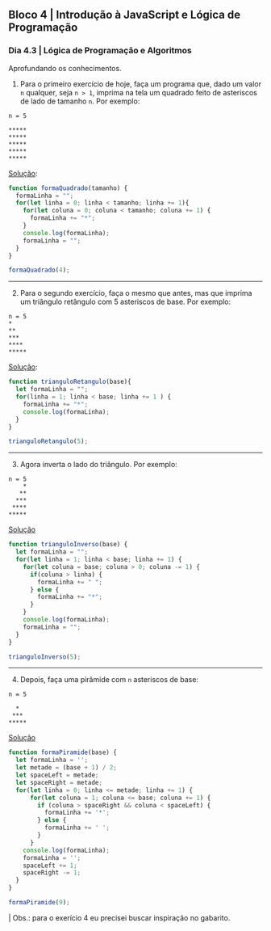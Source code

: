 ## Bloco 4 | Introdução à JavaScript e Lógica de Programação

### Dia 4.3 | Lógica de Programação e Algoritmos

Aprofundando os conhecimentos.

1. Para o primeiro exercício de hoje, faça um programa que, dado um valor `n` qualquer, seja `n > 1`, imprima na tela um quadrado feito de asteriscos de lado de tamanho `n`. Por exemplo:

```shell
n = 5

*****
*****
*****
*****
*****
```

[Solução](ex_1_formaQuadrado.js):
```javascript
function formaQuadrado(tamanho) {
  formaLinha = "";
  for(let linha = 0; linha < tamanho; linha += 1){
    for(let coluna = 0; coluna < tamanho; coluna += 1) {
      formaLinha += "*";
    }
    console.log(formaLinha);
    formaLinha = "";
  }
}

formaQuadrado(4);
```

---

2. Para o segundo exercício, faça o mesmo que antes, mas que imprima um triângulo retângulo com 5 asteriscos de base. Por exemplo:
   
```shell
n = 5
*
**
***
****
*****
```

[Solução](ex_ex_2_triangulo_retangulo.js):
```javascript
function trianguloRetangulo(base){
  let formaLinha = "";
  for(linha = 1; linha < base; linha += 1 ) {
    formaLinha += "*";
    console.log(formaLinha);
  }
}

trianguloRetangulo(5);
```

---

3. Agora inverta o lado do triângulo. Por exemplo:
```shell
n = 5
    *
   **
  ***
 ****
*****
```

[Solução](ex_3_triangulo_inverso.js)
```javascript
function trianguloInverso(base) {
  let formaLinha = "";
  for(let linha = 1; linha < base; linha += 1) {
    for(let coluna = base; coluna > 0; coluna -= 1) {
      if(coluna > linha) {
        formaLinha += " ";
      } else {
        formaLinha += "*";
      }
    }
    console.log(formaLinha);
    formaLinha = "";
  }
}

trianguloInverso(5);
```

---

4. Depois, faça uma pirâmide com `n` asteriscos de base:
```shell
n = 5

  *  
 ***
*****
```

[Solução](ex_4_formaPiramide.js)
```javascript
function formaPiramide(base) {
  let formaLinha = '';
  let metade = (base + 1) / 2;
  let spaceLeft = metade;
  let spaceRight = metade;
  for(let linha = 0; linha <= metade; linha += 1) {
      for(let coluna = 1; coluna <= base; coluna += 1) {
        if (coluna > spaceRight && coluna < spaceLeft) {
          formaLinha += '*';
        } else {
          formaLinha += ' ';
        }
      }
    console.log(formaLinha);
    formaLinha = '';
    spaceLeft += 1;
    spaceRight -= 1;
  }
}

formaPiramide(9);
```

| Obs.: para o exerício 4 eu precisei buscar inspiração no gabarito.